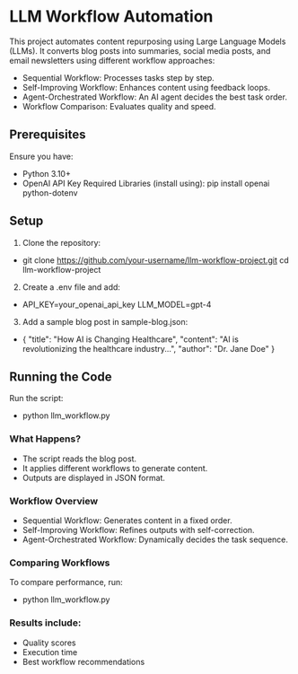 # LLM Workflow Automation
This project automates content repurposing using Large Language Models (LLMs). It converts blog posts into summaries, social media posts, and email newsletters using different workflow approaches:

- Sequential Workflow: Processes tasks step by step.
- Self-Improving Workflow: Enhances content using feedback loops.
- Agent-Orchestrated Workflow: An AI agent decides the best task order.
- Workflow Comparison: Evaluates quality and speed.

## Prerequisites
Ensure you have: 
- Python 3.10+
- OpenAI API Key
Required Libraries (install using): pip install openai python-dotenv

## Setup
1. Clone the repository:
- git clone https://github.com/your-username/llm-workflow-project.git
  cd llm-workflow-project

2. Create a .env file and add:
- API_KEY=your_openai_api_key
  LLM_MODEL=gpt-4
  
3. Add a sample blog post in sample-blog.json:
- {
  "title": "How AI is Changing Healthcare",
  "content": "AI is revolutionizing the healthcare industry...",
  "author": "Dr. Jane Doe"
}

## Running the Code
Run the script:
- python llm_workflow.py

### What Happens?
- The script reads the blog post.
- It applies different workflows to generate content.
- Outputs are displayed in JSON format.

### Workflow Overview
- Sequential Workflow: Generates content in a fixed order.
- Self-Improving Workflow: Refines outputs with self-correction.
- Agent-Orchestrated Workflow: Dynamically decides the task sequence.

### Comparing Workflows
To compare performance, run:
- python llm_workflow.py

### Results include:
- Quality scores
- Execution time
- Best workflow recommendations

